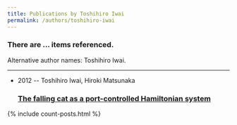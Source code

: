 ```yaml
---
title: Publications by Toshihiro Iwai
permalink: /authors/toshihiro-iwai
---
```


<h3 id="number-posts">There are ... items referenced.</h3>
<p id='info-authors'>Alternative author names: Toshihiro Iwai.</p>
<hr />
<ul class="post-list">
<li><span class='post-meta'>2012 -- Toshihiro Iwai, Hiroki Matsunaka</span><h3><a class='post-link' href="{{ site.baseurl }}/the-falling-cat-as-a-port-controlled-hamiltonian-system">The falling cat as a port-controlled Hamiltonian system</a></h3></li>

</ul>
{% include count-posts.html %}
